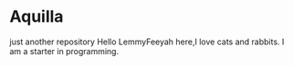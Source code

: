 # Aquilla
just another repository
Hello LemmyFeeyah here,I love cats and rabbits.
I am a starter in programming.
